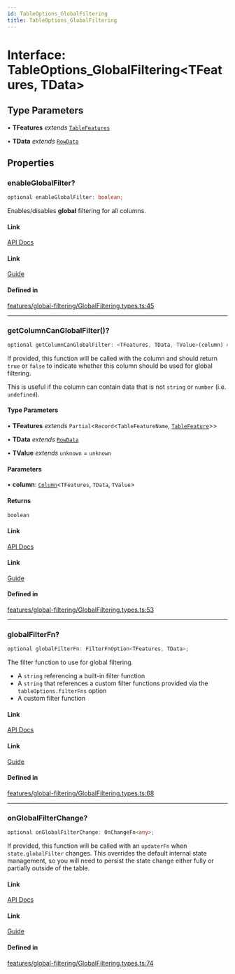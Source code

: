 ```yaml
---
id: TableOptions_GlobalFiltering
title: TableOptions_GlobalFiltering
---
```


# Interface: TableOptions\_GlobalFiltering\<TFeatures, TData\>

## Type Parameters

• **TFeatures** *extends* [`TableFeatures`](../type-aliases/tablefeatures.md)

• **TData** *extends* [`RowData`](../type-aliases/rowdata.md)

## Properties

### enableGlobalFilter?

```ts
optional enableGlobalFilter: boolean;
```

Enables/disables **global** filtering for all columns.

#### Link

[API Docs](https://tanstack.com/table/v8/docs/api/features/global-filtering#enableglobalfilter)

#### Link

[Guide](https://tanstack.com/table/v8/docs/guide/global-filtering)

#### Defined in

[features/global-filtering/GlobalFiltering.types.ts:45](https://github.com/TanStack/table/blob/main/packages/table-core/src/features/global-filtering/GlobalFiltering.types.ts#L45)

***

### getColumnCanGlobalFilter()?

```ts
optional getColumnCanGlobalFilter: <TFeatures, TData, TValue>(column) => boolean;
```

If provided, this function will be called with the column and should return `true` or `false` to indicate whether this column should be used for global filtering.

This is useful if the column can contain data that is not `string` or `number` (i.e. `undefined`).

#### Type Parameters

• **TFeatures** *extends* `Partial`\<`Record`\<`TableFeatureName`, [`TableFeature`](tablefeature.md)\>\>

• **TData** *extends* [`RowData`](../type-aliases/rowdata.md)

• **TValue** *extends* `unknown` = `unknown`

#### Parameters

• **column**: [`Column`](../type-aliases/column.md)\<`TFeatures`, `TData`, `TValue`\>

#### Returns

`boolean`

#### Link

[API Docs](https://tanstack.com/table/v8/docs/api/features/global-filtering#getcolumncanglobalfilter)

#### Link

[Guide](https://tanstack.com/table/v8/docs/guide/global-filtering)

#### Defined in

[features/global-filtering/GlobalFiltering.types.ts:53](https://github.com/TanStack/table/blob/main/packages/table-core/src/features/global-filtering/GlobalFiltering.types.ts#L53)

***

### globalFilterFn?

```ts
optional globalFilterFn: FilterFnOption<TFeatures, TData>;
```

The filter function to use for global filtering.
- A `string` referencing a built-in filter function
- A `string` that references a custom filter functions provided via the `tableOptions.filterFns` option
- A custom filter function

#### Link

[API Docs](https://tanstack.com/table/v8/docs/api/features/global-filtering#globalfilterfn)

#### Link

[Guide](https://tanstack.com/table/v8/docs/guide/global-filtering)

#### Defined in

[features/global-filtering/GlobalFiltering.types.ts:68](https://github.com/TanStack/table/blob/main/packages/table-core/src/features/global-filtering/GlobalFiltering.types.ts#L68)

***

### onGlobalFilterChange?

```ts
optional onGlobalFilterChange: OnChangeFn<any>;
```

If provided, this function will be called with an `updaterFn` when `state.globalFilter` changes. This overrides the default internal state management, so you will need to persist the state change either fully or partially outside of the table.

#### Link

[API Docs](https://tanstack.com/table/v8/docs/api/features/global-filtering#onglobalfilterchange)

#### Link

[Guide](https://tanstack.com/table/v8/docs/guide/global-filtering)

#### Defined in

[features/global-filtering/GlobalFiltering.types.ts:74](https://github.com/TanStack/table/blob/main/packages/table-core/src/features/global-filtering/GlobalFiltering.types.ts#L74)
